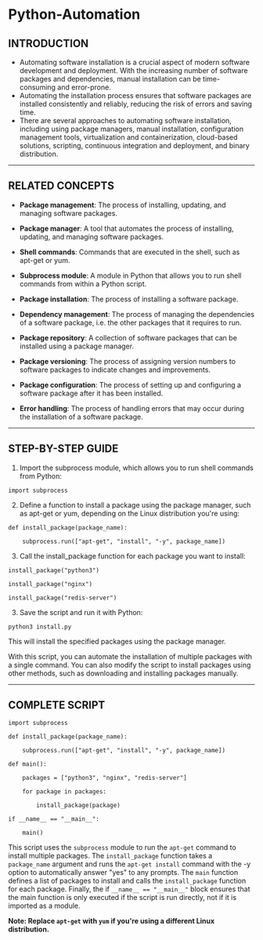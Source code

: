 # Python-Automation

## INTRODUCTION

- Automating software installation is a crucial aspect of modern software development and deployment. With the increasing number of software packages and dependencies, manual installation can be time-consuming and error-prone.
- Automating the installation process ensures that software packages are installed consistently and reliably, reducing the risk of errors and saving time. 
- There are several approaches to automating software installation, including using package managers, manual installation, configuration management tools, virtualization and containerization, cloud-based solutions, scripting, continuous integration and deployment, and binary distribution.
____________________________________________________________________________________________

## RELATED CONCEPTS

- **Package management**: The process of installing, updating, and managing software packages.

- **Package manager**: A tool that automates the process of installing, updating, and managing software packages.

- **Shell commands**: Commands that are executed in the shell, such as apt-get or yum.

- **Subprocess module**: A module in Python that allows you to run shell commands from within a Python script.

- **Package installation**: The process of installing a software package.

- **Dependency management**: The process of managing the dependencies of a software package, i.e. the other packages that it requires to run.

- **Package repository**: A collection of software packages that can be installed using a package manager.

- **Package versioning**: The process of assigning version numbers to software packages to indicate changes and improvements.

- **Package configuration**: The process of setting up and configuring a software package after it has been installed.

- **Error handling**: The process of handling errors that may occur during the installation of a software package.
____________________________________________________________________________________________

## STEP-BY-STEP GUIDE

1. Import the subprocess module, which allows you to run shell commands from Python:

```
import subprocess
```

2. Define a function to install a package using the package manager, such as apt-get or yum, depending on the Linux distribution you're using:

```
def install_package(package_name):

    subprocess.run(["apt-get", "install", "-y", package_name])
```

3. Call the install_package function for each package you want to install:

```
install_package("python3")

install_package("nginx")

install_package("redis-server")
```

3. Save the script and run it with Python:

```
python3 install.py
```

This will install the specified packages using the package manager.

With this script, you can automate the installation of multiple packages with a single command. You can also modify the script to install packages using other methods, such as downloading and installing packages manually.
____________________________________________________________________________________________

## COMPLETE SCRIPT

```
import subprocess

def install_package(package_name):

    subprocess.run(["apt-get", "install", "-y", package_name])

def main():

    packages = ["python3", "nginx", "redis-server"]

    for package in packages:

        install_package(package)

if __name__ == "__main__":

    main()
```


This script uses the `subprocess` module to run the `apt-get` command to install multiple packages. The `install_package` function takes a `package_name` argument and runs the `apt-get install` command with the -y option to automatically answer "yes" to any prompts. 
The `main` function defines a list of packages to install and calls the `install_package` function for each package. Finally, the if `__name__ == "__main__"` block ensures that the main function is only executed if the script is run directly, not if it is imported as a module.

**Note: Replace `apt-get` with `yum` if you're using a different Linux distribution.**
